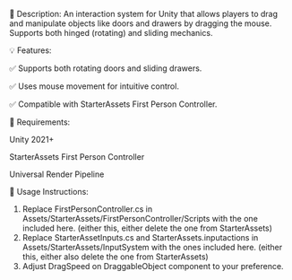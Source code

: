 📝 Description:
An interaction system for Unity that allows players to drag and manipulate objects like doors and drawers by dragging the mouse. Supports both hinged (rotating) and sliding mechanics.


💡 Features:

✅ Supports both rotating doors and sliding drawers.

✅ Uses mouse movement for intuitive control.

✅ Compatible with StarterAssets First Person Controller.


🔧 Requirements:

Unity 2021+ 

StarterAssets First Person Controller

Universal Render Pipeline

📂 Usage Instructions:

1. Replace FirstPersonController.cs in Assets/StarterAssets/FirstPersonController/Scripts with the one included here. (either this, either delete the one from StarterAssets)   
2. Replace StarterAssetInputs.cs and StarterAssets.inputactions in Assets/StarterAssets/InputSystem with the ones included here. (either this, either also delete the one from StarterAssets)
3. Adjust DragSpeed on DraggableObject component to your preference.








